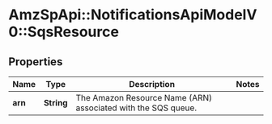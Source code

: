 # AmzSpApi::NotificationsApiModelV0::SqsResource

## Properties
Name | Type | Description | Notes
------------ | ------------- | ------------- | -------------
**arn** | **String** | The Amazon Resource Name (ARN) associated with the SQS queue. | 

